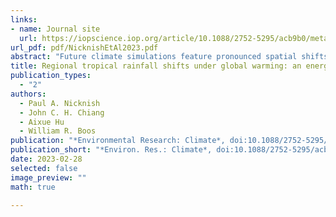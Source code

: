 ```yaml
---
links:
- name: Journal site
  url: https://iopscience.iop.org/article/10.1088/2752-5295/acb9b0/meta
url_pdf: pdf/NicknishEtAl2023.pdf
abstract: "Future climate simulations feature pronounced spatial shifts in the structure of tropical rainfall. We apply a novel atmospheric energy flux analysis to diagnose late 21st century tropical rainfall shifts in a large ensemble of simulations of 21st century climate. The method reconstructs 2D spatial changes in rainfall based on horizontal shifts in the lines of zero meridional and zonal divergent energy flux, called the energy flux equator (EFE) and energy flux prime meridian (EFPM), respectively. Two mai sources of future atmospheric energy flux changes, and hence rainfall shifts, are identified by the analysis: the high-latitude North Atlantic due to a weakened Atlantic Meridional Overturning Circulation that shifts tropical rainfall southwards over the greater Tropical Atlantic sector and eastern Pacific; and the eastern tropical Pacific due to a permanent El-Niño-like response that produces zonal shifts over the Maritime Continent and South America. To first order, the shifts in the EFE and EFPM mirror gross distributional changes in tropical precipitation, with a southward shift in rainfall over the tropical Atlantic, West Africa, and eastern tropical Pacific and an eastward shift over the Maritime Continent and western Pacific. When used to reconstruct future rainfall shifts in the tropical Atlantic and Sahel, the method reasonably represents the simulated meridional structure of rainfall shifts but does not do so for the zonal structures."
title: Regional tropical rainfall shifts under global warming: an energetic perspective
publication_types:
  - "2"
authors:
  - Paul A. Nicknish
  - John C. H. Chiang
  - Aixue Hu
  - William R. Boos
publication: "*Environmental Research: Climate*, doi:10.1088/2752-5295/acb9b0"
publication_short: "*Environ. Res.: Climate*, doi:10.1088/2752-5295/acb9b0"
date: 2023-02-28
selected: false
image_preview: ""
math: true

---
```


